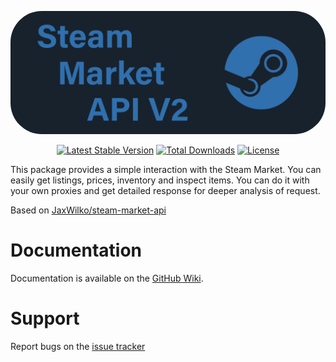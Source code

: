 <p align="center"><a href="https://github.com/Allyans3/steam-market-api-v2" target="_blank"><img style="border-radius: 50px" src="https://raw.githubusercontent.com/Allyans3/steam-market-api-v2/ver4/images/steam-market-api-logo.jpg" width="650" alt="Steam-market-api-v2"></a></p>

<p align="center">
<a href="https://packagist.org/packages/Allyans3/steam-market-api-v2"><img src="https://img.shields.io/packagist/v/Allyans3/steam-market-api-v2?style=flat-square" alt="Latest Stable Version"></a>
<a href="https://packagist.org/packages/Allyans3/steam-market-api-v2"><img src="https://img.shields.io/packagist/dt/Allyans3/steam-market-api-v2?style=flat-square" alt="Total Downloads"></a>
<a href="https://github.com/Allyans3/steam-market-api-v2"><img src="https://img.shields.io/packagist/l/Allyans3/steam-market-api-v2?style=flat-square" alt="License"></a>
</p>



This package provides a simple interaction with the Steam Market. You can easily get listings, prices, inventory and inspect items. You can do it with your own proxies and get detailed response for deeper analysis of request. 

Based on [JaxWilko/steam-market-api](https://github.com/JaxWilko/steam-market-api)

# Documentation

Documentation is available on the [GitHub Wiki](https://github.com/Allyans3/steam-market-api-v2/wiki/Old-Documentation).

# Support

Report bugs on the [issue tracker](https://github.com/Allyans3/steam-market-api-v2/issues)